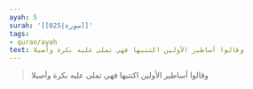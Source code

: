 ```yaml
---
ayah: 5
surah: '[[025|سورة]]'
tags:
- quran/ayah
text: وقالوا أساطير الأولين اكتتبها فهي تملى عليه بكرة وأصيلا
---
```

> وقالوا أساطير الأولين اكتتبها فهي تملى عليه بكرة وأصيلا
